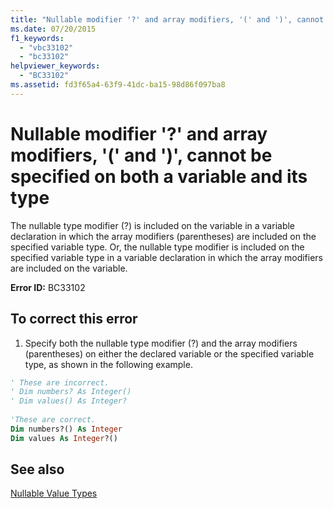```yaml
---
title: "Nullable modifier '?' and array modifiers, '(' and ')', cannot be specified on both a variable and its type"
ms.date: 07/20/2015
f1_keywords: 
  - "vbc33102"
  - "bc33102"
helpviewer_keywords: 
  - "BC33102"
ms.assetid: fd3f65a4-63f9-41dc-ba15-98d86f097ba8
---
```

# Nullable modifier '?' and array modifiers, '(' and ')', cannot be specified on both a variable and its type
The nullable type modifier (?) is included on the variable in a variable declaration in which the array modifiers (parentheses) are included on the specified variable type. Or, the nullable type modifier is included on the specified variable type in a variable declaration in which the array modifiers are included on the variable.  
  
 **Error ID:** BC33102  
  
## To correct this error  
  
1.  Specify both the nullable type modifier (?) and the array modifiers (parentheses) on either the declared variable or the specified variable type, as shown in the following example.  
  
```vb  
' These are incorrect.  
' Dim numbers? As Integer()  
' Dim values() As Integer?  
  
'These are correct.  
Dim numbers?() As Integer  
Dim values As Integer?()  
```  
  
## See also
 [Nullable Value Types](../../visual-basic/programming-guide/language-features/data-types/nullable-value-types.md)
